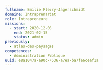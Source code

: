```yaml
---
fullname: Emilie Fleury-Jägerschmidt
domaine: Intraprenariat
role: Intrapreneure
missions:
  - start: 2020-12-03
    end: 2021-02-15
    status: admin
previously:
  - atlas-des-paysages
competences:
  - Administration Publique
uuid: e8a1047a-a90c-4536-a7ea-ba7fe6ceaf1a
---
```

